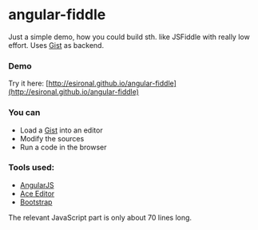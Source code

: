 angular-fiddle
==============

Just a simple demo, how you could build sth. like JSFiddle with really low effort. Uses  [Gist](https://gist.github.com) as backend.

### Demo

Try it here: [http://esironal.github.io/angular-fiddle](http://esironal.github.io/angular-fiddle)

### You can

* Load a [Gist](https://gist.github.com) into an editor
* Modify the sources
* Run a code in the browser

### Tools used:

* [AngularJS](http://angularjs.org)
* [Ace Editor](http://ace.c9.io)
* [Bootstrap](http://getbootstrap.com/)

The relevant JavaScript part is only about 70 lines long.



